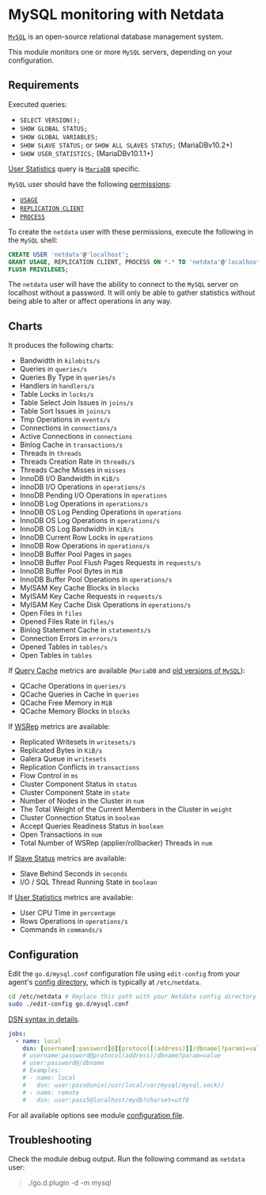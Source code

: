 <!--
title: "MySQL monitoring with Netdata"
custom_edit_url: https://github.com/netdata/go.d.plugin/edit/master/modules/mysql/README.md
sidebar_label: "MySQL"
-->

# MySQL monitoring with Netdata

[`MySQL`](https://www.mysql.com/) is an open-source relational database management system.

This module monitors one or more `MySQL` servers, depending on your configuration.

## Requirements

Executed queries:

-   `SELECT VERSION();`
-   `SHOW GLOBAL STATUS;`
-   `SHOW GLOBAL VARIABLES;`
-   `SHOW SLAVE STATUS;` or `SHOW ALL SLAVES STATUS;` (MariaDBv10.2+) 
-   `SHOW USER_STATISTICS;` (MariaDBv10.1.1+)

[User Statistics](https://mariadb.com/kb/en/user-statistics/) query is [`MariaDB`](https://mariadb.com/) specific.

`MySQL` user should have the following [permissions](https://dev.mysql.com/doc/refman/8.0/en/privileges-provided.html):

-   [`USAGE`](https://dev.mysql.com/doc/refman/8.0/en/privileges-provided.html#priv_usage)
-   [`REPLICATION CLIENT`](https://dev.mysql.com/doc/refman/8.0/en/privileges-provided.html#priv_replication-client)
-   [`PROCESS`](https://dev.mysql.com/doc/refman/8.0/en/privileges-provided.html#priv_process)

To create the `netdata` user with these permissions, execute the following in the `MySQL` shell:

```sql
CREATE USER 'netdata'@'localhost';
GRANT USAGE, REPLICATION CLIENT, PROCESS ON *.* TO 'netdata'@'localhost';
FLUSH PRIVILEGES;
```

The `netdata` user will have the ability to connect to the `MySQL` server on localhost without a password.
It will only be able to gather statistics without being able to alter or affect operations in any way.

## Charts

It produces the following charts:

-   Bandwidth in `kilobits/s`
-   Queries in `queries/s`
-   Queries By Type in `queries/s`
-   Handlers in `handlers/s`
-   Table Locks in `locks/s`
-   Table Select Join Issues in `joins/s`
-   Table Sort Issues in `joins/s`
-   Tmp Operations in `events/s`
-   Connections in `connections/s`
-   Active Connections in `connections`
-   Binlog Cache in `transactions/s`
-   Threads in `threads`
-   Threads Creation Rate in `threads/s`
-   Threads Cache Misses in `misses`
-   InnoDB I/O Bandwidth in `KiB/s`
-   InnoDB I/O Operations in `operations/s`
-   InnoDB Pending I/O Operations in `operations`
-   InnoDB Log Operations in `operations/s`
-   InnoDB OS Log Pending Operations in `operations`
-   InnoDB OS Log Operations in `operations/s`
-   InnoDB OS Log Bandwidth in `KiB/s`
-   InnoDB Current Row Locks in `operations`
-   InnoDB Row Operations in `operations/s`
-   InnoDB Buffer Pool Pages in `pages`
-   InnoDB Buffer Pool Flush Pages Requests in `requests/s`
-   InnoDB Buffer Pool Bytes in `MiB`
-   InnoDB Buffer Pool Operations in `operations/s`
-   MyISAM Key Cache Blocks in `blocks`
-   MyISAM Key Cache Requests in `requests/s`
-   MyISAM Key Cache Disk Operations in `operations/s`
-   Open Files in `files`
-   Opened Files Rate in `files/s`
-   Binlog Statement Cache in `statements/s`
-   Connection Errors in `errors/s`
-   Opened Tables in `tables/s`
-   Open Tables in `tables`

If [Query Cache](https://dev.mysql.com/doc/refman/5.7/en/query-cache.html) metrics are available (`MariaDB` and [old versions of `MySQL`](https://mysqlserverteam.com/mysql-8-0-retiring-support-for-the-query-cache/)):

-   QCache Operations in `queries/s`
-   QCache Queries in Cache in `queries`
-   QCache Free Memory in `MiB`
-   QCache Memory Blocks in `blocks`

If [WSRep](https://galeracluster.com/library/documentation/galera-status-variables.html) metrics are available:

-   Replicated Writesets in `writesets/s`
-   Replicated Bytes in `KiB/s`
-   Galera Queue in `writesets`
-   Replication Conflicts in `transactions`
-   Flow Control in `ms`
-   Cluster Component Status in `status`
-   Cluster Component State in `state`
-   Number of Nodes in the Cluster in `num`
-   The Total Weight of the Current Members in the Cluster in `weight`
-   Cluster Connection Status in `boolean`
-   Accept Queries Readiness Status in `boolean`
-   Open Transactions in `num`
-   Total Number of WSRep (applier/rollbacker) Threads in `num`

If [Slave Status](https://dev.mysql.com/doc/refman/8.0/en/show-slave-status.html) metrics are available:

-   Slave Behind Seconds in `seconds`
-   I/O / SQL Thread Running State in `boolean`

If [User Statistics](https://mariadb.com/kb/en/user-statistics/) metrics are available:

-  User CPU Time in `percentage`
-  Rows Operations in `operations/s`
-  Commands in `commands/s`

## Configuration

Edit the `go.d/mysql.conf` configuration file using `edit-config` from your agent's [config
directory](/docs/step-by-step/step-04.md#find-your-netdataconf-file), which is typically at `/etc/netdata`.

```bash
cd /etc/netdata # Replace this path with your Netdata config directory
sudo ./edit-config go.d/mysql.conf
```

[DSN syntax in details](https://github.com/go-sql-driver/mysql#dsn-data-source-name).

```yaml
jobs:
  - name: local
    dsn: [username[:password]@][protocol[(address)]]/dbname[?param1=value1&...&paramN=valueN]
    # username:password@protocol(address)/dbname?param=value
    # user:password@/dbname
    # Examples:
    # - name: local
    #   dsn: user:pass@unix(/usr/local/var/mysql/mysql.sock)/
    # - name: remote
    #   dsn: user:pass5@localhost/mydb?charset=utf8
```

For all available options see module [configuration file](https://github.com/netdata/go.d.plugin/blob/master/config/go.d/mysql.conf).

## Troubleshooting

Check the module debug output. Run the following command as `netdata` user:

> ./go.d.plugin -d -m mysql
